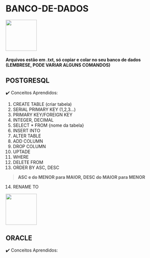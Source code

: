 # BANCO-DE-DADOS

<img src="https://upload.wikimedia.org/wikipedia/commons/thumb/2/29/Postgresql_elephant.svg/1200px-Postgresql_elephant.svg.png" width="100px">

<h4>Arquivos estão em .txt, só copiar e colar no seu banco de dados (LEMBRESE, PODE VARIAR ALGUNS COMANDOS) </h4>

## POSTGRESQL
✔️ Conceitos Aprendidos:
1. CREATE TABLE (criar tabela)
2. SERIAL PRIMARY KEY (1,2,3...)
3. PRIMARY KEY/FOREIGN KEY
4. INTEGER, DECIMAL
5. SELECT * FROM {nome da tabela}
6. INSERT INTO
7. ALTER TABLE
8. ADD COLUMN
9. DROP COLUMN
10. UPTADE
11. WHERE
12. DELETE FROM
13. ORDER BY ASC, DESC
> <b> ASC e do MENOR para MAIOR, DESC do MAIOR para MENOR </b>
14. RENAME TO

<img src="https://www.techasoft.com/debug/img/oracle.png" width="100px">

## ORACLE
✔️ Conceitos Aprendidos:
